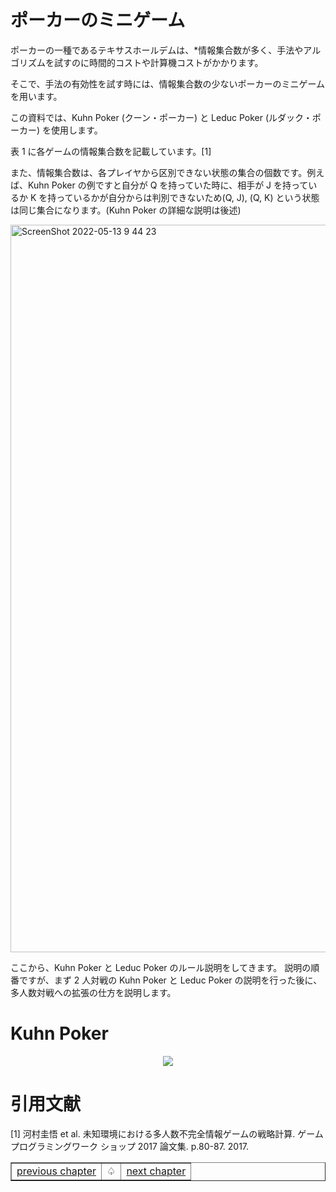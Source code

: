 # ポーカーのミニゲーム

ポーカーの一種であるテキサスホールデムは、\*情報集合数が多く、手法やアルゴリズムを試すのに時間的コストや計算機コストがかかります。

そこで、手法の有効性を試す時には、情報集合数の少ないポーカーのミニゲームを用います。

この資料では、Kuhn Poker (クーン・ポーカー) と Leduc Poker (ルダック・ポーカー) を使用します。

表 1 に各ゲームの情報集合数を記載しています。[1]

また、情報集合数は、各プレイヤから区別できない状態の集合の個数です。例えば、Kuhn Poker の例ですと自分が Q を持っていた時に、相手が J を持っているか K を持っているかが自分からは判別できないため(Q, J), (Q, K) という状態は同じ集合になります。(Kuhn Poker の詳細な説明は後述)

<img width="1164" alt="ScreenShot 2022-05-13 9 44 23" src="https://user-images.githubusercontent.com/63486375/168189513-4d97e616-929b-4ae6-ba62-d3dd3f139d95.png">

ここから、Kuhn Poker と Leduc Poker のルール説明をしてきます。
説明の順番ですが、まず 2 人対戦の Kuhn Poker と Leduc Poker の説明を行った後に、多人数対戦への拡張の仕方を説明します。

# Kuhn Poker

<p align="center">
  <img src="https://user-images.githubusercontent.com/63486375/168191528-df281145-02c6-48ea-bd17-b8686ca7f06e.jpeg">
<p>

# 引用文献

[1] 河村圭悟 et al. 未知環境における多人数不完全情報ゲームの戦略計算. ゲームプログラミングワーク ショップ 2017 論文集. p.80-87. 2017.

<p align="center">
    <table border="1">
        <tr>
            <td><a href="https://github.com/yu5uke-1024/poker_and_game_theory/blob/main/Doc/Chapter1.md">previous chapter</a></td>
            <td><a>♤</a></td>
            <td><a href="https://github.com/yu5uke-1024/poker_and_game_theory/blob/main/Doc/Chapter2.md">next chapter</a></td>
        </tr>
    </table>
<p>
